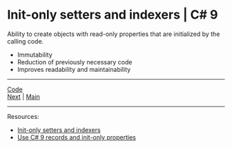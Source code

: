 # Init-only setters and indexers | C# 9

Ability to create objects with read-only properties that are initialized by the calling code.

* Immutability
* Reduction of previously necessary code
* Improves readability and maintainability

***
[Code](../Services/BookmarkMaker.cs)
<br>
[Next](primary-ctor.md) | [Main](main.md)
***
Resources:

* [Init-only setters and indexers](https://learn.microsoft.com/en-us/dotnet/csharp/language-reference/keywords/init)
* [Use C# 9 records and init-only properties](https://blog.jetbrains.com/dotnet/2020/12/07/use-c-9-records-and-init-only-properties-in-resharper-and-rider-2020-3/)

